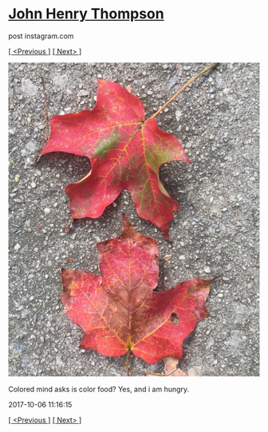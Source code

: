 # [John Henry Thompson](../README.md)
post instagram.com

[[ <Previous ]](2017-10-06-1.md) [[ Next> ]](2017-10-06-3.md)

[![](../media/2017-10-06/Colored-mind-asks-is-color-food-Yes-and-i-am-hungry.jpg)](../README.md)

Colored mind asks is color food? Yes, and i am hungry.

2017-10-06 11:16:15

[[ <Previous ]](2017-10-06-1.md) [[ Next> ]](2017-10-06-3.md)